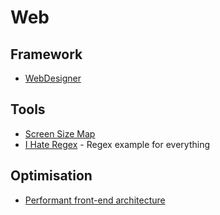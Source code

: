 # Web

## Framework

- [WebDesigner](https://webdesigner.withgoogle.com/)

## Tools

- [Screen Size Map](https://screensizemap.com/)
- [I Hate Regex](https://ihateregex.io/?q=email) - Regex example for everything

## Optimisation

- [Performant front-end architecture](https://www.debugbear.com/blog/performant-front-end-architecture)
